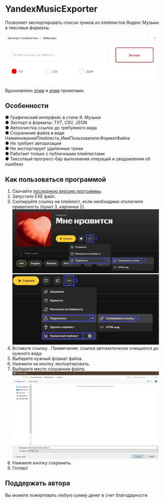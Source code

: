 # YandexMusicExporter
Позволяет экспортировать список треков из плейлистов Яндекс Музыки  в тексовые форматы.  

![Logotype](./docs/Screenshot_1.jpg)

Вдохновлено <a href="https://github.com/aleqsanbr/YandexMusicExport">этим</a> и <a href="https://github.com/TuTAH1/YandexMusicExportWpf">этим</a> проектами.

## Особенности
● Графический интерфейс в стиле Я. Музыки  
● Экспорт в форматы: TXT, CSV, JSON  
● Автоочистка ссылок до требуемого вида  
● Сохранение файла в виде НаименованиеПлейлиста_ИмяПользователя.ФорматФайла    
● Не требует авторизации  
● Не экспортирует удаленные треки  
● Работает только с публичными плейлистами  
● Тексотвый прогресс-бар выполнения операций и уведомления об ошибках  

## Как пользоваться программой
1. Скачайте <a href="https://github.com/AlexLog001/YandexMusicExporter/releases">последнюю версию программы</a>.
2. Запустите EXE файл.
3. Скопируйте ссылку на плейлист, если необходимо отключите приватность (пункт 3, картинка 2).
![Logotype](./docs/manual_1.jpg)
![Logotype](./docs/manual_2.jpg)
5. Вставьте ссылку .
Примечание: ссылка автоматически очищается до нужного вида.
6. Выберите нужный формат файла.
7. Нажмити на кнопку экспортировать.
8. Выберите место сохранния файла.
![Logotype](./docs/manual_3.jpg)
9. Нажмите кнопку сохранить.
10. Готово!

## Поддержать автора
Вы можете пожертовать любую сумму денег в счет благодарности
